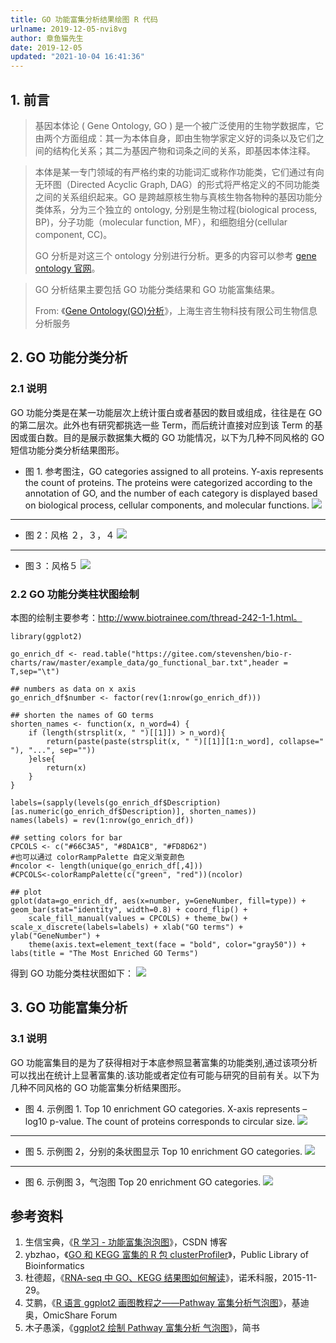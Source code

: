 ```yaml
---
title: GO 功能富集分析结果绘图 R 代码
urlname: 2019-12-05-nvi8vg
author: 章鱼猫先生
date: 2019-12-05
updated: "2021-10-04 16:41:36"
---
```


## 1. 前言

> 基因本体论 ( Gene Ontology, GO ) 是一个被广泛使用的生物学数据库，它由两个方面组成：其一为本体自身，即由生物学家定义好的词条以及它们之间的结构化关系；其二为基因产物和词条之间的关系，即基因本体注释。

> 本体是某一专门领域的有严格约束的功能词汇或称作功能类，它们通过有向无环图（Directed Acyclic Graph, DAG）的形式将严格定义的不同功能类之间的关系组织起来。GO 是跨越原核生物与真核生物各物种的基因功能分类体系，分为三个独立的 ontology, 分别是生物过程(biological process, BP)，分子功能（molecular function, MF），和细胞组分(cellular component, CC)。
>
> GO 分析是对这三个 ontology 分别进行分析。更多的内容可以参考 [gene ontology 官网](http://www.geneontology.org)。

> GO 分析结果主要包括 GO 功能分类结果和 GO 功能富集结果。
>
> From: 《[Gene Ontology(GO)分析](http://www.biorefer.com/biorefer/html/fenxifuwu/shengwuxinxifenxifuwu/2010/0806/42.html)》，上海生咨生物科技有限公司生物信息分析服务

## 2. GO 功能分类分析

### 2.1 说明

GO 功能分类是在某一功能层次上统计蛋白或者基因的数目或组成，往往是在 GO 的第二层次。此外也有研究都挑选一些 Term，而后统计直接对应到该 Term 的基因或蛋白数。目的是展示数据集大概的 GO 功能情况，以下为几种不同风格的 GO 短信功能分类分析结果图形。

- 图 1. 参考图注，GO categories assigned to all proteins. Y-axis represents the count of proteins. The proteins were categorized according to the annotation of GO, and the number of each category is displayed based on biological process, cellular components, and molecular functions.
  ![](https://shub-1251708715.cos.ap-guangzhou.myqcloud.com/elog-cookbook-img/FrQ2o9YdnkHFAfphvfqvbNevCWvd.png)

---

- 图 2：风格 ２，３，４
  ![](https://shub-1251708715.cos.ap-guangzhou.myqcloud.com/elog-cookbook-img/FhqOz1iKamtxZ7mIeKadSt-yfFpL.jpeg)

---

- 图３：风格５
  ![](https://shub-1251708715.cos.ap-guangzhou.myqcloud.com/elog-cookbook-img/FtTfRE9prf5HUBMK7xM-1h7CFl0m.png)

### 2.2 GO 功能分类柱状图绘制

本图的绘制主要参考：<http://www.biotrainee.com/thread-242-1-1.html。>

    library(ggplot2)

    go_enrich_df <- read.table("https://gitee.com/stevenshen/bio-r-charts/raw/master/example_data/go_functional_bar.txt",header = T,sep="\t")

    ## numbers as data on x axis
    go_enrich_df$number <- factor(rev(1:nrow(go_enrich_df)))

    ## shorten the names of GO terms
    shorten_names <- function(x, n_word=4) {
        if (length(strsplit(x, " ")[[1]]) > n_word){
            return(paste(paste(strsplit(x, " ")[[1]][1:n_word], collapse=" "), "...", sep=""))
        }else{
            return(x)
        }
    }

    labels=(sapply(levels(go_enrich_df$Description)[as.numeric(go_enrich_df$Description)], shorten_names))
    names(labels) = rev(1:nrow(go_enrich_df))

    ## setting colors for bar
    CPCOLS <- c("#66C3A5", "#8DA1CB", "#FD8D62")
    #也可以通过 colorRampPalette 自定义渐变颜色
    #ncolor <- length(unique(go_enrich_df[,4]))
    #CPCOLS<-colorRampPalette(c("green", "red"))(ncolor)

    ## plot
    gplot(data=go_enrich_df, aes(x=number, y=GeneNumber, fill=type)) + geom_bar(stat="identity", width=0.8) + coord_flip() +
        scale_fill_manual(values = CPCOLS) + theme_bw() + scale_x_discrete(labels=labels) + xlab("GO terms") + ylab("GeneNumber") +
        theme(axis.text=element_text(face = "bold", color="gray50")) + labs(title = "The Most Enriched GO Terms")

得到 GO 功能分类柱状图如下：
![](https://shub-1251708715.cos.ap-guangzhou.myqcloud.com/elog-cookbook-img/FnR20BEyMQXi_ig3eKArfNXfqH1n.png)

## 3. GO 功能富集分析

### 3.1 说明

GO 功能富集目的是为了获得相对于本底参照显著富集的功能类别,通过该项分析可以找出在统计上显著富集的.该功能或者定位有可能与研究的目前有关。以下为几种不同风格的 GO 功能富集分析结果图形。

- 图 4. 示例图 1. Top 10 enrichment GO categories. X-axis represents –log10 p-value. The count of proteins corresponds to circular size.
  ![](https://shub-1251708715.cos.ap-guangzhou.myqcloud.com/elog-cookbook-img/FlmDKUUYgbSvBm-4aRaTMQAbl-Vd.png)

---

- 图 5. 示例图 2，分别的条状图显示 Top 10 enrichment GO categories.
  ![](https://shub-1251708715.cos.ap-guangzhou.myqcloud.com/elog-cookbook-img/FuWMXEH3oKpGf19PSMl8anOg2jsx.png)

---

- 图 6. 示例图 3，气泡图 Top 20 enrichment GO categories.
  ![](https://shub-1251708715.cos.ap-guangzhou.myqcloud.com/elog-cookbook-img/FjimEFhwg7j9uHD41P5QoNVZXaas.png)

## 参考资料

1.  生信宝典，《[R 学习 - 功能富集泡泡图](https://blog.csdn.net/qazplm12_3/article/details/76474671)》，CSDN 博客
2.  ybzhao，《[GO 和 KEGG 富集的 R 包 clusterProfiler](https://www.plob.org/article/9700.html)》，Public Library of Bioinformatics
3.  杜德超，《[RNA-seq 中 GO、KEGG 结果图如何解读](https://mp.weixin.qq.com/s?__biz=MzA5NzE1MTYwMw%3D%3D&idx=1&mid=400906256&scene=21&sn=71d2f3b01e23c614eed34a61a150e355)》，诺禾科服，2015-11-29。
4.  艾鹏，《[R 语言 ggplot2 画图教程之——Pathway 富集分析气泡图](http://www.omicshare.com/forum/thread-146-1-1.html)》，基迪奥，OmicShare Forum
5.  木子愚溪，《[ggplot2 绘制 Pathway 富集分析 气泡图](https://www.jianshu.com/p/6614cb469b2a)》，简书
